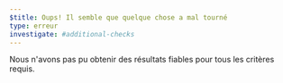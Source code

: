 ```yaml
---
$title: Oups! Il semble que quelque chose a mal tourné
type: erreur
investigate: #additional-checks
---
```


Nous n'avons pas pu obtenir des résultats fiables pour tous les critères requis.
